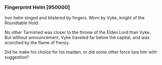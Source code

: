 ### Fingerprint Helm [950000]

Iron helm singed and blistered by fingers. Worn by Vyke, knight of the Roundtable Hold.

No other Tarnished was closer to the throne of the Elden Lord than Vyke. But without announcement, Vyke traveled far below the capital, and was scorched by the flame of frenzy.

Did he make his choice for his maiden, or did some other force lure him with suggestion?